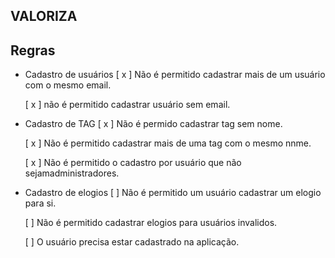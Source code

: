 ## VALORIZA

## Regras

- Cadastro de usuários
  [ x ] Não é permitido cadastrar mais de um usuário com o mesmo email.

  [ x ] não é permitido cadastrar usuário sem email.

- Cadastro de TAG
  [ x ] Não é permido cadastrar tag sem nome.

  [ x ] Não é permitido cadastrar mais de uma tag com o mesmo nnme.

  [ x ] Não é permitido o cadastro por usuário que não sejamadministradores.

- Cadastro de elogios
  [ ] Não é permitido um usuário cadastrar um elogio para si.

  [ ] Não é permitido cadastrar elogios para usuários invalidos.

  [ ] O usuário precisa estar cadastrado na aplicação.